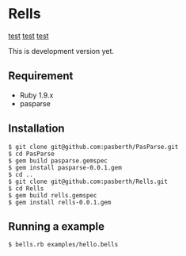 # Rells

[test](doc/index.md)
[test](/doc/index.md)
[test](https://github.com/Pasberth/Rells/tree/master/doc/index.md)

This is development version yet.

## Requirement

* Ruby 1.9.x
* pasparse

## Installation

    $ git clone git@github.com:pasberth/PasParse.git
    $ cd PasParse
    $ gem build pasparse.gemspec
    $ gem install pasparse-0.0.1.gem
    $ cd ..
    $ git clone git@github.com:pasberth/Rells.git
    $ cd Rells
    $ gem build rells.gemspec
    $ gem install rells-0.0.1.gem

## Running a example

    $ bells.rb examples/hello.bells
